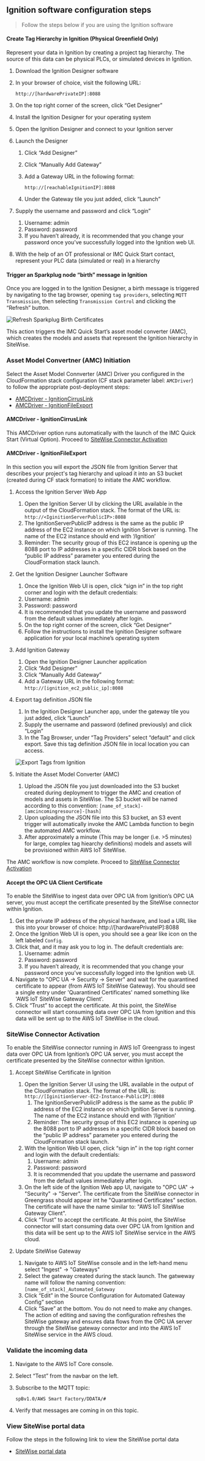 ## Ignition software configuration steps

>Follow the steps below if you are using the Ignition software

#### Create Tag Hierarchy in Ignition (Physical Greenfield Only)

Represent your data in Ignition by creating a project tag hierarchy. The source of this data can be physical PLCs, or simulated devices in Ignition. 

1. Download the Ignition Designer software
2. In your browser of choice, visit the following URL: 

   `http://[hardwarePrivateIP]:8088`

3. On the top right corner of the screen, click “Get Designer”
4. Install the Ignition Designer for your operating system
5. Open the Ignition Designer and connect to your Ignition server
6. Launch the Designer
    1. Click “Add Designer” 
    2. Click “Manually Add Gateway”
    3. Add a Gateway URL in the following format: 

        `http://[reachableIgnitionIP]:8088`

    4. Under the Gateway tile you just added, click “Launch” 
7. Supply the username and password and click “Login”
    1. Username: admin
    2. Password: password
    3. If you haven’t already, it is recommended that you change your password once you’ve successfully logged into the Ignition web UI.
8. With the help of an OT professional or IMC Quick Start contact, represent your PLC data (simulated or real) in a hierarchy

#### Trigger an Sparkplug node “birth” message in Ignition

Once you are logged in to the Ignition Designer, a birth message is triggered by navigating to the tag browser, opening `tag providers`, selecting `MQTT Transmission`, then selecting `Transmission Control` and clicking the “Refresh” button.

![Refresh Sparkplug Birth Certificates](../../docs/images/RefreshBirthCertificates.png)

This action triggers the IMC Quick Start’s asset model converter (AMC), which creates the models and assets that represent the Ignition hierarchy in SiteWise. 

### Asset Model Convertner (AMC) Initiation
Select the Asset Model Connverter (AMC) Driver you configured in the CloudFormation stack configuration (CF stack parameter label: `AMCDriver`) to follow the appropriate post-deployment steps:

* [AMCDriver - IgnitionCirrusLink](#amcdriver---ignitioncirruslink)
* [AMCDriver - IgnitionFileExport](#amcdriver---ignitionfileexport)

#### AMCDriver - IgnitionCirrusLink
This AMCDriver option runs automatically with the launch of the IMC Quick Start (Virtual Option). Proceed to [SiteWise Connector Activation](#sitewise-connector-activation)

#### AMCDriver - IgnitionFileExport
In this section you will export the JSON file from Ignition Server that describes your project's tag hierarchy and upload it into an S3 bucket (created during CF stack formation) to initiate the AMC workflow.

1. Access the Ignition Server Web App
    1. Open the Ignition Server UI by clicking the URL available in the output of the CloudFormation stack. The format of the URL is:
    `http://<IginitionServerPublicIP>:8088`
    2. The IgnitionServerPublicIP address is the same as the public IP address of the EC2 instance on which Ignition Server is running. The name of the EC2 instance should end with ‘/Ignition’ 
    3. Reminder: The security group of this EC2 instance is opening up the 8088 port to IP addresses in a specific CIDR block based on the “public IP address” parameter you entered during the CloudFormation stack launch.

2. Get the Ignition Designer Launcher Software
    1. Once the Ignition Web UI is open, click “sign in” in the top right corner and login with the default credentials:
    2. Username: admin
    3. Password: password
    4. It is recommended that you update the username and password from the default values immediately after login.
    5. On the top right corner of the screen, click “Get Designer”
    6. Follow the instructions to install the Ignition Designer software application for your local machine’s operating system

3. Add Ignition Gateway
    1. Open the Ignition Designer Launcher application
    2. Click “Add Designer” 
    3. Click “Manually Add Gateway”
    4. Add a Gateway URL in the following format: 
    `http://[ignition_ec2_public_ip]:8088`

4. Export tag definition JSON file
    1. In the Ignition Designer Launcher app, under the gateway tile you just added, click “Launch” 
    2. Supply the username and password (defined previously) and click “Login”
    3. In the Tag Browser, under “Tag Providers” select “default” and click export. Save this tag definition JSON file in local location you can access.

    ![Export Tags from Ignition](../../docs/images/IgnitionExportTags.png)

5. Initiate the Asset Model Converter (AMC)
    1. Upload the JSON file you just downloaded into the S3 bucket created during deployment to trigger the AMC and creation of models and assets in SiteWise. The S3 bucket will be named according to this convention:
    `[name_of_stack]-[amcincomingresource]-[hash]`
    2. Upon uploading the JSON file into this S3 bucket, an S3 event trigger will automatically invoke the AMC Lambda function to begin the automated AMC workflow.
    3. After approximately a minute (This may be longer (i.e. >5 minutes) for large, complex tag hiearchy definitions) models and assets will be provisioned within AWS IoT SiteWise.

The AMC workflow is now complete. Proceed to [SiteWise Connector Activation](#sitewise-connector-activation)

#### Accept the OPC UA Client Certificate

To enable the SiteWise to ingest data over OPC UA from Ignition’s OPC UA server, you must accept the certificate presented by the SiteWise connector within Ignition.

1. Get the private IP address of the physical hardware, and load a URL like this into your browser of choice: http://[hardwarePrivateIP]:8088
2. Once the Ignition Web UI is open, you should see a gear like icon on the left labeled `Config`. 
3. Click that, and it may ask you to log in. The default credentials are:
    1. Username: admin
    2. Password: password
    3. If you haven’t already, it is recommended that you change your password once you’ve successfully logged into the Ignition web UI.
4. Navigate to "OPC UA -> Security -> Server" and wait for the quarantined certificate to appear (from AWS IoT SiteWise Gateway). You should see a single entry under 'Quarantined Certificates' named something like 'AWS IoT SiteWise Gateway Client'.
5. Click “Trust” to accept the certificate. At this point, the SiteWise connector will start consuming data over OPC UA from Ignition and this data will be sent up to the AWS IoT SiteWise in the cloud.

### SiteWise Connector Activation
To enable the SiteWise connector running in AWS IoT Greengrass to ingest data over OPC UA from Ignition’s OPC UA server, you must accept the certificate presented by the SiteWise connector within Ignition.

1. Accept SiteWise Certificate in Ignition
    1. Open the Ignition Server UI using the URL available in the output of the CloudFormation stack. The format of the URL is: 
    `http://[IginitionServer-EC2-Instance-PublicIP]:8088`
        1. The IgnitionServerPublicIP address is the same as the public IP address of the EC2 instance on which Ignition Server is running. The name of the EC2 instance should end with ‘/Ignition’
        2. Reminder: The security group of this EC2 instance is opening up the 8088 port to IP addresses in a specific CIDR block based on the “public IP address” parameter you entered during the CloudFormation stack launch.
    2. With the Ignition Web UI open, click “sign in” in the top right corner and login with the default credentials:
        1. Username: admin
        2. Password: password
        3. It is recommended that you update the username and password from the default values immediately after login.
    3. On the left side of the Ignition Web app UI, navigate to "OPC UA" -> "Security" -> "Server". The certificate from the SiteWise connector in Greengrass should appear int he "Quarantined Certificates" section. The certificate will have the name similar to: "AWS IoT SiteWise Gateway Client".
    4. Click “Trust” to accept the certificate. At this point, the SiteWise connector will start consuming data over OPC UA from Ignition and this data will be sent up to the AWS IoT SiteWise service in the AWS cloud.

2. Update SiteWise Gateway

    1. Navigate to AWS IoT SiteWise console and in the left-hand menu select "Ingest" -> "Gateways"
    2. Select the gateway created during the stack launch. The gatweway name will follow the naming convention: 
        `[name_of_stack]_Automated_Gateway`
    3. Click “Edit” in the Source Configuration for Automated Gateway Config” section
    4. Click “Save” at the bottom. You do not need to make any changes. The action of editing and saving the configuration refreshes the SiteWise gateway and ensures data flows from the OPC UA server through the SiteWise gateway connector and into the AWS IoT SiteWise service in the AWS cloud.

### Validate the incoming data

1. Navigate to the AWS IoT Core console.
2. Select “Test” from the navbar on the left.
3. Subscribe to the MQTT topic: 

    `spBv1.0/AWS Smart Factory/DDATA/#`

4. Verify that messages are coming in on this topic.

### View SiteWise portal data

Follow the steps in the following link to view the SiteWise portal data
* [SiteWise portal data](./post-deployment.md#view-sitewise-portal-data)